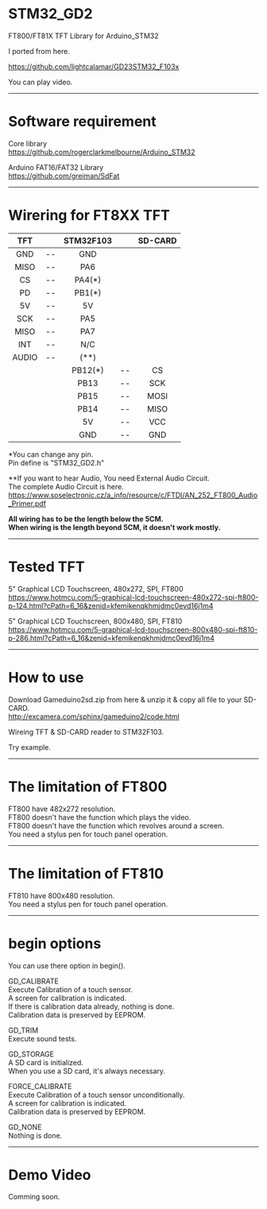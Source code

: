 # STM32_GD2
FT800/FT81X TFT Library for Arduino_STM32

I ported from here.   

https://github.com/lightcalamar/GD23STM32_F103x   

You can play video.   

----

# Software requirement    

Core library    
https://github.com/rogerclarkmelbourne/Arduino_STM32   

Arduino FAT16/FAT32 Library   
https://github.com/greiman/SdFat   

----

# Wirering for FT8XX TFT   


|TFT||STM32F103||SD-CARD|
|:-:|:-:|:-:|:-:|:-:|
|GND|--|GND|
|MISO|--|PA6|
|CS|--|PA4(*)|
|PD|--|PB1(*)|
|5V|--|5V|
|SCK|--|PA5|
|MISO|--|PA7|
|INT|--|N/C|
|AUDIO|--|(**)|
|||PB12(*)|--|CS|
|||PB13|--|SCK|
|||PB15|--|MOSI|
|||PB14|--|MISO|
|||5V|--|VCC|
|||GND|--|GND|


\*You can change any pin.  
Pin define is "STM32_GD2.h"   

\**If you want to hear Audio, You need External Audio Circuit.  
The complete Audio Circuit is here.   
https://www.soselectronic.cz/a_info/resource/c/FTDI/AN_252_FT800_Audio_Primer.pdf   

**All wiring has to be the length below the 5CM.**  
**When wiring is the length beyond 5CM, it doesn't work mostly.**   

----

# Tested TFT    
5" Graphical LCD Touchscreen, 480x272, SPI, FT800   
https://www.hotmcu.com/5-graphical-lcd-touchscreen-480x272-spi-ft800-p-124.html?cPath=6_16&zenid=kfemikenqkhmjdmc0evd16j1m4   

5" Graphical LCD Touchscreen, 800x480, SPI, FT810   
https://www.hotmcu.com/5-graphical-lcd-touchscreen-800x480-spi-ft810-p-286.html?cPath=6_16&zenid=kfemikenqkhmjdmc0evd16j1m4   

----

# How to use   

Download Gameduino2sd.zip from here & unzip it & copy all file to your SD-CARD.   
http://excamera.com/sphinx/gameduino2/code.html   


Wireing TFT & SD-CARD reader to STM32F103.   

Try example.   

----

# The limitation of FT800    

FT800 have 482x272 resolution.   
FT800 doesn't have the function which plays the video.   
FT800 doesn't have the function which revolves around a screen.   
You need a stylus pen for touch panel operation.   

----

# The limitation of FT810    

FT810 have 800x480 resolution.   
You need a stylus pen for touch panel operation.   

----

# begin options   

You can use there option in begin().   

GD_CALIBRATE   
Execute Calibration of a touch sensor.   
A screen for calibration is indicated.   
If there is calibration data already, nothing is done.   
Calibration data is preserved by EEPROM.   

GD_TRIM   
Execute sound tests.   

GD_STORAGE   
A SD card is initialized.   
When you use a SD card, it's always necessary.   

FORCE_CALIBRATE   
Execute Calibration of a touch sensor unconditionally.   
A screen for calibration is indicated.   
Calibration data is preserved by EEPROM.   

GD_NONE   
Nothing is done.   

---

# Demo Video

Comming soon.   
